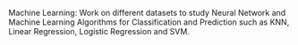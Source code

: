 Machine Learning:
Work on different datasets to study Neural Network and Machine Learning Algorithms for Classification and Prediction such as KNN, Linear Regression, Logistic Regression and SVM.
